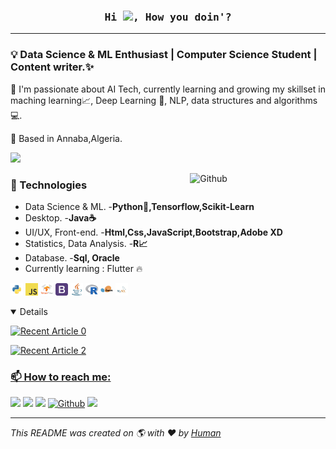 <!-- This readme was created by Zoghbi Abderraouf - https://github.com/raaaouf please give me a star if you like it-->

<h3 align="center"><samp>Hi <img src="https://github.com/TheDudeThatCode/TheDudeThatCode/blob/master/Assets/Hi.gif" width="25px">, How you doin'? </samp></h3>
<p align="center">
</p>

---
### 💡 Data Science & ML Enthusiast | Computer Science Student | Content writer.✨

🌱 I'm passionate about AI Tech, currently learning and growing my skillset in maching learning📈, Deep Learning 🧠, NLP, data structures and algorithms💻.

 📍 Based in Annaba,Algeria. 

![](https://visitor-badge.glitch.me/badge?page_id=raaaouf.raaaouf)

<!-- Any image aligned to the right. Beware the width -->
<img width="43%" align="right" alt="Github" src="https://github.com/raaaouf/developerFolio/blob/master/src/assets/images/manOnTable.svg" />

### 🚀 Technologies

- Data Science & ML. -**Python🐍,Tensorflow,Scikit-Learn**
- Desktop. -**Java☕️**
- UI/UX, Front-end. -**Html,Css,JavaScript,Bootstrap,Adobe XD**
- Statistics, Data Analysis.  -**R📈**
- Database.  -**Sql, Oracle**
- Currently learning : Flutter 🔥

<code><img height="20" src="https://raw.githubusercontent.com/github/explore/80688e429a7d4ef2fca1e82350fe8e3517d3494d/topics/python/python.png"></code>
<code><img height="20" src="https://raw.githubusercontent.com/github/explore/80688e429a7d4ef2fca1e82350fe8e3517d3494d/topics/javascript/javascript.png"></code>
<code><img height="20" src="https://raw.githubusercontent.com/github/explore/80688e429a7d4ef2fca1e82350fe8e3517d3494d/topics/tensorflow/tensorflow.png"></code>
<code><img height="20" src="https://raw.githubusercontent.com/github/explore/80688e429a7d4ef2fca1e82350fe8e3517d3494d/topics/bootstrap/bootstrap.png"></code>
<code><img height="20" src="https://raw.githubusercontent.com/github/explore/80688e429a7d4ef2fca1e82350fe8e3517d3494d/topics/java/java.png"></code>
<code><img height="20" src="https://raw.githubusercontent.com/github/explore/80688e429a7d4ef2fca1e82350fe8e3517d3494d/topics/r/r.png"></code>
<code><img height="20" src="https://raw.githubusercontent.com/github/explore/80688e429a7d4ef2fca1e82350fe8e3517d3494d/topics/scikit-learn/scikit-learn.png"></code>
<code><img height="20" src="https://raw.githubusercontent.com/github/explore/80688e429a7d4ef2fca1e82350fe8e3517d3494d/topics/mysql/mysql.png"></code>

 <!--[![Contribution Stats](https://github-contribution-stats.vercel.app/api/?username=raaaouf)](https://github.com/LordDashMe/github-contribution-stats/)-->

<details open>
 
 <a target="_blank" href="https://github-readme-medium-recent-article.vercel.app/medium/@raaaaouf/0"><img src="https://github-readme-medium-recent-article.vercel.app/medium/@raaaaouf/0" alt="Recent Article 0"> 

<a target="_blank" href="https://github-readme-medium-recent-article.vercel.app/medium/@raaaaouf/2"><img src="https://github-readme-medium-recent-article.vercel.app/medium/@raaaaouf/2" alt="Recent Article 2"> 

 
</details>

###  📫 How to reach me:
<p align = "center">
 
<!-- [<img src ="https://img.shields.io/badge/portfolio-%23.svg?&style=for-the-badge&logo=&logoColor=white%22">](https://user.github.io/) -->
 [<img src="https://img.shields.io/badge/linkedin-%230077B5.svg?&style=for-the-badge&logo=linkedin&logoColor=white" />](https://www.linkedin.com/in/abderraouf-zoghbi-936a181b6/) 
[<img src="https://img.shields.io/badge/medium-%2312100E.svg?&style=for-the-badge&logo=medium&logoColor=white" />](https://medium.com/@raaaaouf)
[<img src = "https://img.shields.io/badge/instagram-%23E4405F.svg?&style=for-the-badge&logo=instagram&logoColor=white">](https://www.instagram.com/raaaaaouf/)
<a href="https://github.com/raaaouf" target="_blank"><img alt="Github" src="https://img.shields.io/badge/GitHub-%2312100E.svg?&style=for-the-badge&logo=Github&logoColor=blue" /></a>
[<img src="https://img.shields.io/badge/facebook-%231877F2.svg?&style=for-the-badge&logo=facebook&logoColor=white" />](https://www.facebook.com/rvouf) 

</p>


---
_This README was created on 🌎 with ❤️ by [Human](https://github.com/raaaouf)_

